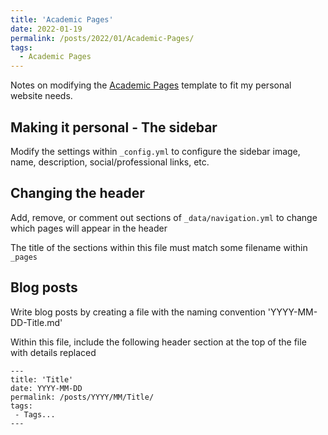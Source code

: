 ```yaml
---
title: 'Academic Pages'
date: 2022-01-19
permalink: /posts/2022/01/Academic-Pages/
tags:
  - Academic Pages
---
```


Notes on modifying the [Academic Pages](https://academicpages.github.io/) template to fit my personal website needs.

## Making it personal - The sidebar
Modify the settings within `_config.yml` to configure the sidebar image, name, description, social/professional links, etc.

## Changing the header
Add, remove, or comment out sections of `_data/navigation.yml` to change which pages will appear in the header

The title of the sections within this file must match some filename within `_pages`

## Blog posts
Write blog posts by creating a file with the naming convention 'YYYY-MM-DD-Title.md'

Within this file, include the following header section at the top of the file with details replaced
```
---
title: 'Title'
date: YYYY-MM-DD
permalink: /posts/YYYY/MM/Title/
tags:
 - Tags...
---
```
